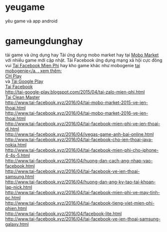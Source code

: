 # yeugame
yêu game và app android
# gameungdunghay
tải game và ứng dụng hay
Tải ứng dụng mobo market hay tại <a href="http://www.tai-facebook.xyz/2014/07/tai-mobo-market-tai-ung-dung-mobo.html">Mobo Market</a> với nhiều game mới cập nhật.
Tải Facebook ứng dụng mạng xã hội cực đông vui <a href="http://www.tai-facebook.xyz">Tai Facebook Mien Phi</a> hay kho game khác như mobogenie <a href="http://www.tai-facebook.xyz/2014/06/tai-mobogenie-market-mien-phi-cho-ien.html">tai mobogenie</a. . 
xem thêm: <br/>
<a href="http://tai-google-play.blogspot.com/2014/08/tai-google-play-tai-ch-play.html">CH Play</a> <br/> và <a href="http://tai-google-play.blogspot.com">Tải Google Play</a> <br/>
<a href="http://tai-google-play.blogspot.com/2015/04/tai-facebook-mien-phi.html">Tai Facebook</a> <br/>
http://tai-google-play.blogspot.com/2015/04/tai-zalo-mien-phi.html <br/>
<a href="http://tai-google-play.blogspot.com/2014/11/tai-clean-master-tang-toc-ien-thoai-180.html">Tai Clean Master <br/>
http://www.tai-facebook.xyz/2016/04/tai-mobo-market-2015-ve-ien-thoai.html <br/>
http://www.tai-facebook.xyz/2016/04/tai-mobo-market-2016-ve-ien-thoai.html <br/>
http://www.tai-facebook.xyz/2016/04/tai-facebook-mien-phi-ve-ien-thoai-di.html <br/>
http://www.tai-facebook.xyz/2016/04/ivegas-game-anh-bai-online.html <br/>
http://www.tai-facebook.xyz/2016/04/tai-facebook-cho-ien-thoai-java-nokia.html <br/>
http://www.tai-facebook.xyz/2016/04/tai-facebook-mien-phi-cho-iphone-4-4s-5.html <br/>
http://www.tai-facebook.xyz/2016/04/huong-dan-cach-ang-nhap-vao-facebook.html <br/>
http://www.tai-facebook.xyz/2016/04/tai-facebook-ve-ien-thoai-samsung.html <br/>
http://www.tai-facebook.xyz/2016/04/huong-dan-ang-ky-tao-tai-khoan-lap-nick.html <br/>
http://www.tai-facebook.xyz/2016/04/tai-facebook-mien-phi-ve-may-tinh-pc.html <br/>
http://www.tai-facebook.xyz/2016/04/tai-facebook-tieng-viet-mien-phi-phien.html <br/>
http://www.tai-facebook.xyz/2016/04/facebook-lite.html <br/>
http://www.tai-facebook.xyz/2016/04/tai-facebook-ve-ien-thoai-samsung-galaxy.html
